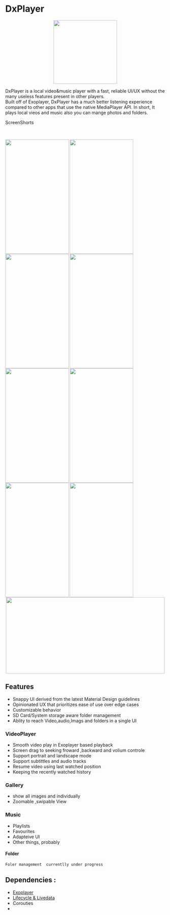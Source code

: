 # DxPlayer

<p align="center">
  <img width="200" height="200" src="https://user-images.githubusercontent.com/91022277/186481992-cb8ec124-b3c4-48e9-b489-679ee86435b2.svg">
</p>

DxPlayer is a local video&music player with a fast, reliable UI/UX without the many useless features present in other players.<br> Built off of Exoplayer, DxPlayer has a much better listening experience compared to other apps that use the native MediaPlayer API. In short, It plays local vieos and music also you can mange photos and folders.


<p2>
  ScreenShorts
  
  $~~~~~~~~~~~~~$
  </p2>
  
 
  <img align="left" width="200" height="360" src="https://user-images.githubusercontent.com/91022277/186484050-a3f42551-7bdb-4771-aef6-a15ff217d02b.jpg"><img
       align="left" width="200" height="360" src="https://user-images.githubusercontent.com/91022277/186484700-a45c36e6-3de9-4824-84c7-4e6690360822.jpg"><img 
       align="left" width="200" height="360" src="https://user-images.githubusercontent.com/91022277/186485927-36c24a6d-edf3-476b-9673-4cfc4c659ea5.jpg">
       
       
       
  <img  width="200" height="360" src="https://user-images.githubusercontent.com/91022277/186485516-cb00b0e7-cadd-449f-9aea-2456006a1ce3.jpg">
   <img   align="left"  width="200" height="360" src="https://user-images.githubusercontent.com/91022277/186486974-c300e848-487a-474c-87c1-69286c47db87.jpg">
      <img align="left" width="200" height="360" src="https://user-images.githubusercontent.com/91022277/186486891-c4fcb4b7-c654-41ea-be86-119f59eb0814.jpg">
      <img align="left" width="200" height="360" src="https://user-images.githubusercontent.com/91022277/186500066-bc56a523-3a53-4969-ba94-bda097153be4.jpg">  <img
        align="left" width="200" height="360" src="https://user-images.githubusercontent.com/91022277/186487071-6de0a203-325d-4190-ace7-0eb2906b6006.jpg">
        
      
  <p align="center">
  
  <img width="500" height="240" src="https://user-images.githubusercontent.com/91022277/186502379-61ebdedf-beb1-432e-95a3-f3de6defee93.jpg">
</p>


 ## Features
 
 
 - Snappy UI derived from the latest Material Design guidelines
 - Opinionated UX that prioritizes ease of use over edge cases
 - Customizable behavior
 - SD Card/System storage aware folder management
 - Ablity to reach Video,audio,Imags and folders in a single UI
 
 ### VideoPlayer
 
- Smooth video play in Exoplayer based playback
- Screen drag to seeking froward ,backward and volium controle
- Support portrait and landscape mode
- Support subtittles and audio tracks
- Resume video using last watched position
- Keeping the recently watched history

 ### Gallery
 
 - show all images and individually
 - Zoomable ,swipable View
 
 ### Music
 
 - Playlists
 - Favourites
 - Adapteive UI
 - Other things, probably
 
#### Folder
 
    Foler management  currentlly under progress



## Dependencies :

- [Exoplayer](https://exoplayer.dev/)
- [Lifecycle & Livedata](https://developer.android.com/jetpack/androidx/releases/lifecycle)
- Corouties
-



